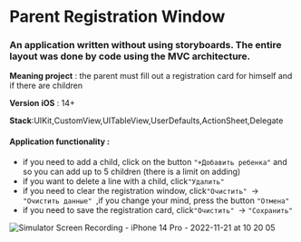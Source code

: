 # Parent Registration Window

### An application written without using storyboards. The entire layout was done by code using the MVC architecture.

**Meaning project** : the parent must fill out a registration card for himself and if there are children

**Version iOS** : 14+

**Stack**:UIKit,СustomView,UITableView,UserDefaults,ActionSheet,Delegate



#### Application functionality :

- if you need to add a child, click on the button ```"+Добавить ребенка"``` and so you can add up to 5 children (there is a limit on adding)
- if you want to delete a line with a child, click```"Удалить"```
- if you need to clear the registration window, click```"Очистить" ```-> ```"Очистить данные" ```,if you change your mind, press the button ```"Отмена"```
- if you need to save the registration card, click```"Очистить" ```-> ```"Сохранить" ```



![Simulator Screen Recording - iPhone 14 Pro - 2022-11-21 at 10 20 05](https://user-images.githubusercontent.com/110721351/202979261-8c245cb7-4356-4f18-a474-12f855bf0f7a.gif)








